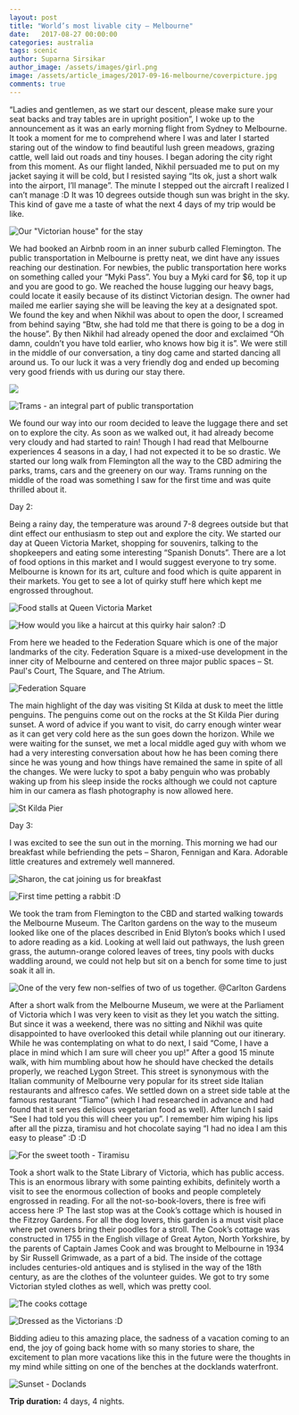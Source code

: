 ```yaml
---
layout: post
title: "World’s most livable city – Melbourne"
date:   2017-08-27 00:00:00
categories: australia
tags: scenic
author: Suparna Sirsikar
author_image: /assets/images/girl.png
image: /assets/article_images/2017-09-16-melbourne/coverpicture.jpg
comments: true
---
```


“Ladies and gentlemen, as we start our descent, please make sure your seat backs and tray tables are in upright position”, I woke up to the announcement as it was an early morning flight from Sydney to Melbourne. It took a moment for me to comprehend where I was and later I started staring out of the window to find beautiful lush green meadows, grazing cattle, well laid out roads and tiny houses. I began adoring the city right from this moment. As our flight landed, Nikhil persuaded me to put on my jacket saying it will be cold, but I resisted saying “Its ok, just a short walk into the airport, I’ll manage”. The minute I stepped out the aircraft I realized I can’t manage :D It was 10 degrees outside though sun was bright in the sky. This kind of gave me a taste of what the next 4 days of my trip would be like.

![Our "Victorian house" for the stay](/assets/article_images/2017-09-16-melbourne/victorianhouse.jpg)

We had booked an Airbnb room in an inner suburb called Flemington. The public transportation in Melbourne is pretty neat, we dint have any issues reaching our destination. For newbies, the public transportation here works on something called your “Myki Pass”. You buy a Myki card for $6, top it up and you are good to go. We reached the house lugging our heavy bags, could locate it easily because of its distinct Victorian design. The owner had mailed me earlier saying she will be leaving the key at a designated spot. We found the key and when Nikhil was about to open the door, I screamed from behind saying “Btw, she had told me that there is going to be a dog in the house”. By then Nikhil had already opened the door and exclaimed “Oh damn, couldn’t you have told earlier, who knows how big it is”. We were still in the middle of our conversation, a tiny dog came and started dancing all around us. To our luck it was a very friendly dog and ended up becoming very good friends with us during our stay there.

![](/assets/article_images/2017-09-16-melbourne/photo4.jpg)

![Trams - an integral part of public transportation](/assets/article_images/2017-09-16-melbourne/trams.jpg)

We found our way into our room decided to leave the luggage there and set on to explore the city. As soon as we walked out, it had already become very cloudy and had started to rain! Though I had read that Melbourne experiences 4 seasons in a day, I had not expected it to be so drastic. We started our long walk from Flemington all the way to the CBD admiring the parks, trams, cars and the greenery on our way. Trams running on the middle of the road was something I saw for the first time and was quite thrilled about it.

Day 2:

Being a rainy day, the temperature was around 7-8 degrees outside but that dint effect our enthusiasm to step out and explore the city. We started our day at Queen Victoria Market, shopping for souvenirs, talking to the shopkeepers and eating some interesting “Spanish Donuts”. There are a lot of food options in this market and I would suggest everyone to try some. Melbourne is known for its art, culture and food which is quite apparent in their markets. You get to see a lot of quirky stuff here which kept me engrossed throughout. 

![Food stalls at Queen Victoria Market](/assets/article_images/2017-09-16-melbourne/foodstalls.jpg)

![How would you like a haircut at this quirky hair salon? :D](/assets/article_images/2017-09-16-melbourne/salon.jpg)

From here we headed to the Federation Square which is one of the major landmarks of the city. Federation Square is a mixed-use development in the inner city of Melbourne and centered on three major public spaces – St. Paul's Court, The Square, and The Atrium. 

![Federation Square](/assets/article_images/2017-09-16-melbourne/federationsquare.jpg)

The main highlight of the day was visiting St Kilda at dusk to meet the little penguins. The penguins come out on the rocks at the St Kilda Pier during sunset. A word of advice if you want to visit, do carry enough winter wear as it can get very cold here as the sun goes down the horizon. While we were waiting for the sunset, we met a local middle aged guy with whom we had a very interesting conversation about how he has been coming there since he was young and how things have remained the same in spite of all the changes. We were lucky to spot a baby penguin who was probably waking up from his sleep inside the rocks although we could not capture him in our camera as flash photography is now allowed here.

![St Kilda Pier](/assets/article_images/2017-09-16-melbourne/kildapier.jpg)

Day 3:

I was excited to see the sun out in the morning. This morning we had our breakfast while befriending the pets – Sharon, Fennigan and Kara. Adorable little creatures and extremely well mannered. 

![Sharon, the cat joining us for breakfast](/assets/article_images/2017-09-16-melbourne/cat.jpg)

![First time petting a rabbit :D](/assets/article_images/2017-09-16-melbourne/rabbit.jpg)

We took the tram from Flemington to the CBD and started walking towards the Melbourne Museum. The Carlton gardens on the way to the museum looked like one of the places described in Enid Blyton’s books which I used to adore reading as a kid. Looking at well laid out pathways, the lush green grass, the autumn-orange colored leaves of trees, tiny pools with ducks waddling around, we could not help but sit on a bench for some time to just soak it all in. 

![One of the very few non-selfies of two of us together. @Carlton Gardens](/assets/article_images/2017-09-16-melbourne/nonselfie.jpg)

After a short walk from the Melbourne Museum, we were at the Parliament of Victoria which I was very keen to visit as they let you watch the sitting. But since it was a weekend, there was no sitting and Nikhil was quite disappointed to have overlooked this detail while planning out our itinerary. While he was contemplating on what to do next, I said “Come, I have a place in mind which I am sure will cheer you up!”
After a good 15 minute walk, with him mumbling about how he should have checked the details properly, we reached Lygon Street. This street is synonymous with the Italian community of Melbourne very popular for its street side Italian restaurants and alfresco cafes. We settled down on a street side table at the famous restaurant “Tiamo” (which I had researched in advance and had found that it serves delicious vegetarian food as well). After lunch I said “See I had told you this will cheer you up”. I remember him wiping his lips after all the pizza, tiramisu and hot chocolate saying “I had no idea I am this easy to please” :D :D

![For the sweet tooth - Tiramisu](/assets/article_images/2017-09-16-melbourne/tiramisu.jpg)

Took a short walk to the State Library of Victoria, which has public access. This is an enormous library with some painting exhibits, definitely worth a visit to see the enormous collection of books and people completely engrossed in reading. For all the not-so-book-lovers, there is free wifi access here :P
The last stop was at the Cook’s cottage which is housed in the Fitzroy Gardens. For all the dog lovers, this garden is a must visit place where pet owners bring their poodles for a stroll. The Cook’s cottage was constructed in 1755 in the English village of Great Ayton, North Yorkshire, by the parents of Captain James Cook and was brought to Melbourne in 1934 by Sir Russell Grimwade, as a part of a bid. The inside of the cottage includes centuries-old antiques and is stylised in the way of the 18th century, as are the clothes of the volunteer guides. We got to try some Victorian styled clothes as well, which was pretty cool.

![The cooks cottage](/assets/article_images/2017-09-16-melbourne/cottage.jpg)

![Dressed as the Victorians :D](/assets/article_images/2017-09-16-melbourne/dressed.jpg)

Bidding adieu to this amazing place, the sadness of a vacation coming to an end, the joy of going back home with so many stories to share, the excitement to plan more vacations like this in the future were the thoughts in my mind while sitting on one of the benches at the docklands waterfront. 

![Sunset - Doclands](/assets/article_images/2017-09-16-melbourne/sunset.jpg)

**Trip duration:**  4 days, 4 nights.  
